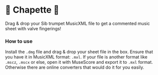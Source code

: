 # 🎺 Chapette 🎺

Drag &amp; drop your Sib trumpet MusicXML file to get a commented music sheet with valve fingerings!

### How to use

Install the `.dmg` file and drag & drop your sheet file in the box.
Ensure that you have it in MusicXML format: `.mxl`. If your file is another format like `.mscz`, `.mscx` or else, open it with MuseScore and export it to `.mxl` format. Otherwise there are online converters that would do it for you easily.
